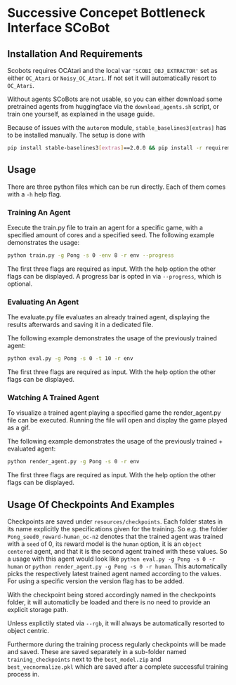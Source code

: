 # Successive Concepet Bottleneck Interface SCoBot
## Installation And Requirements
Scobots requires OCAtari and the local var ```'SCOBI_OBJ_EXTRACTOR'``` set as either ```OC_Atari``` or ```Noisy_OC_Atari```. If not set it will automatically resort to ```OC_Atari```.

Without agents SCoBots are not usable, so you can either download some pretrained agents from huggingface via the ```download_agents.sh``` script, or train one yourself, as explained in the usage guide.

Because of issues with the ```autorom``` module, ```stable_baselines3[extras]``` has to be installed manually. The setup is done with
```bash
pip install stable-baselines3[extras]==2.0.0 && pip install -r requirements.txt
```

## Usage
There are three python files which can be run directly. Each of them comes with a ```-h``` help flag.

### Training An Agent
Execute the train.py file to train an agent for a specific game, with a specified amount of cores and a specified seed.
The following example demonstrates the usage:
```bash
python train.py -g Pong -s 0 -env 8 -r env --progress
```
The first three flags are required as input. With the help option the other flags can be displayed.
A progress bar is opted in via ```--progress```, which is optional.
### Evaluating An Agent
The evaluate.py file evaluates an already trained agent, displaying the results afterwards and saving it in a dedicated file.

The following example demonstrates the usage of the previously trained agent:
```bash
python eval.py -g Pong -s 0 -t 10 -r env
```
The first three flags are required as input. With the help option the other flags can be displayed.

### Watching A Trained Agent
To visualize a trained agent playing a specified game the render_agent.py file can be executed.
Running the file will open and display the game played as a gif.

The following example demonstrates the usage of the previously trained + evaluated agent:
```bash
python render_agent.py -g Pong -s 0 -r env
```
The first three flags are required as input. With the help option the other flags can be displayed.

## Usage Of Checkpoints And Examples
Checkpoints are saved under ```resources/checkpoints```.
Each folder states in its name explicitly the specifications given for the training.
So e.g. the folder ```Pong_seed0_reward-human_oc-n2``` denotes that the trained agent was trained with a ```seed``` of 0, its reward model is the ```human``` option, it is an ```object centered``` agent,  and that it is the second agent trained with these values.
So a usage with this agent would look like ```python eval.py -g Pong -s 0 -r human``` or ```python render_agent.py -g Pong -s 0 -r human```. This automatically picks the respectively latest trained agent named according to the values. For using a specific version the version flag has to be added.

With the checkpoint being stored accordingly named in the checkpoints folder, it will automaticlly be loaded and there is no need to provide an explicit storage path.


Unless explictily stated via ```--rgb```, it will always be automatically resorted to object centric.

Furthermore during the training process regularly checkpoints will be made and saved. These are saved separately in a sub-folder named ```training_checkpoints``` next to the ```best_model.zip``` and ```best_vecnormalize.pkl``` which are saved after a complete successful training process in. 
